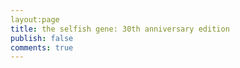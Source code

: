 ```yaml
---
layout:page
title: the selfish gene: 30th anniversary edition
publish: false
comments: true
---
```


